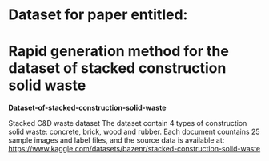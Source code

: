 # Dataset for paper entitled:
# Rapid generation method for the dataset of stacked construction solid waste

**Dataset-of-stacked-construction-solid-waste**

Stacked C&amp;D waste dataset
The dataset contain 4 types of construction solid waste: concrete, brick, wood and rubber.
Each document countains 25 sample images and label files, and the source data is available at:
  https://www.kaggle.com/datasets/bazenr/stacked-construction-solid-waste
